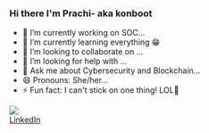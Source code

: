 ### Hi there I'm Prachi- aka konboot

- 🔭 I’m currently working on SOC...
- 🌱 I’m currently learning everything 😁
- 👯 I’m looking to collaborate on ...
- 🤔 I’m looking for help with ...
- 💬 Ask me about Cybersecurity and Blockchain...
- 😄 Pronouns: She/her...
- ⚡ Fun fact: I can't stick on one thing! LOL🤣

<img src ="https://github-readme-stats.vercel.app/api?username=konboot&&show_icons=true&title_color=ffffff&icon_color=bb2acf&text_color=daf7dc&bg_color=151515">
<div class="badge-base LI-profile-badge" data-locale="en_US" data-size="large" data-theme="dark" data-type="VERTICAL" data-vanity="prachidixit-konboot" data-version="v1"><a class="badge-base__link LI-simple-link" href="https://in.linkedin.com/in/prachidixit-konboot/en-us?trk=profile-badge">LinkedIn</a></div>
              


